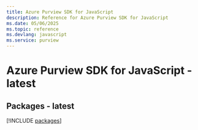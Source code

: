 ```yaml
---
title: Azure Purview SDK for JavaScript
description: Reference for Azure Purview SDK for JavaScript
ms.date: 05/06/2025
ms.topic: reference
ms.devlang: javascript
ms.service: purview
---
```

# Azure Purview SDK for JavaScript - latest
## Packages - latest
[!INCLUDE [packages](purview-index.md)]